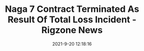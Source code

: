 ---
"title": "Naga 7 Contract Terminated As Result Of Total Loss Incident - Rigzone News"
"date": "2021-9-20 12:18:16"
"feed_name": "GOOGLENEWSDRILLING"
"feed_website": "https://news.google.com/search?q=drilling%2Bincident&hl=en-US&gl=US&ceid=US:en"
"feed_rss": "https://news.google.com/rss/search?q=drilling%2Bincident&hl=en-US&gl=US&ceid=US:en"
"link": "https://www.rigzone.com/news/naga_7_contract_terminated_as_result_of_total_loss_incident-20-sep-2021-166467-article/"
"file": "_posts/2021-1-1-a95d57acbe8df49247cef9ea0485cd12ada21b80.md"
"accident": "1"
"drilling": "0"
"dead": "0"
"injured": "0"
"where": "unknown site"
---